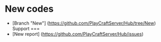 New codes
===
- [Branch "New"] (https://github.com/PlayCraftServer/Hub/tree/New)
Support
===
- [New report] (https://github.com/PlayCraftServer/Hub/issues)
